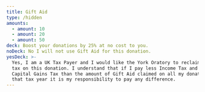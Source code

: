 ```yaml
---
title: Gift Aid
type: /hidden
amounts:
  - amount: 10
  - amount: 20
  - amount: 50
deck: Boost your donations by 25% at no cost to you.
noDeck: No I will not use Gift Aid for this donation.
yesDeck: >-
  Yes, I am a UK Tax Payer and I would like the York Oratory to reclaim the
  tax on this donation. I understand that if I pay less Income Tax and / or
  Capital Gains Tax than the amount of Gift Aid claimed on all my donations in
  that tax year it is my responsibility to pay any difference.
---
```

